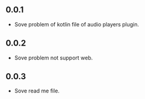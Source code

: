## 0.0.1

* Sove problem of kotlin file of audio players plugin.

## 0.0.2

* Sove problem not support web.

## 0.0.3

* Sove read me file.